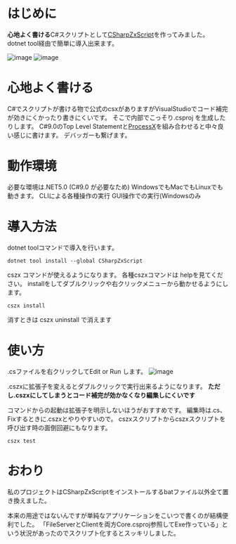 <!--
title:   CSharpZxScriptでbatファイルからの脱出
tags:    C#,batch,script,shell
id:      b83ac7228e086767df12
private: false
-->
# はじめに
**心地よく書ける**C#スクリプトとして[CSharpZxScript](https://github.com/harayuu9/CSharpZxScript)を作ってみました。
dotnet tool経由で簡単に導入出来ます。

![image](https://user-images.githubusercontent.com/24310162/130572603-f13cf336-43c4-4e29-93ed-75b132e5718a.png)
![image](https://user-images.githubusercontent.com/24310162/130572747-50e37590-ac34-4ea6-a389-d78af796fb5a.png)

# 心地よく書ける
C#でスクリプトが書ける物で公式のcsxがありますがVisualStudioでコード補完が効きにくかったり書きにくいです。
そこで内部でこっそり.csproj を生成したりします。
C#9.0のTop Level Statementと[ProcessX](https://github.com/Cysharp/ProcessX)を組み合わせると中々良い感じに書けます。
デバッガーも繋げます。

# 動作環境

必要な環境は.NET5.0 (C#9.0 が必要なため) WindowsでもMacでもLinuxでも動きます。
CLIによる各種操作の実行
GUI操作での実行(Windowsのみ

# 導入方法

dotnet toolコマンドで導入を行います。

```
dotnet tool install --global CSharpZxScript
```

cszx コマンドが使えるようになります。
各種cszxコマンドは helpを見てください。
installをしてダブルクリックや右クリックメニューから動かせるようにします。

```
cszx install
```

消すときは cszx uninstall で消えます

# 使い方
.csファイルを右クリックしてEdit or Run します。
![image](https://user-images.githubusercontent.com/24310162/130572603-f13cf336-43c4-4e29-93ed-75b132e5718a.png)

.cszxに拡張子を変えるとダブルクリックで実行出来るようになります。
**ただし.cszxにしてしまうとコード補完が効かなくなり編集しにくいです**

コマンドからの起動は拡張子を明示しないほうがおすすめです。
編集時は.cs、Fixするときに.cszxとやりやすいので。
cszxスクリプトからcszxスクリプトを呼び出す時の面倒回避にもなります。

```
cszx test
```

# おわり
私のプロジェクトはCSharpZxScriptをインストールするbatファイル以外全て置き換えました。

本来の用途ではないんですが単純なアプリケーションをこいつで書くのが結構便利でした。
「FileServerとClientを両方Core.csproj参照してExe作っている」という状況があったのでスクリプト化するとスッキリしました。